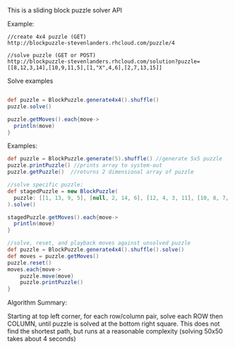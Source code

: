 This is a sliding block puzzle solver API

Example:

````
//create 4x4 puzzle (GET)
http://blockpuzzle-stevenlanders.rhcloud.com/puzzle/4

//solve puzzle (GET or POST)
http://blockpuzzle-stevenlanders.rhcloud.com/solution?puzzle=[[8,12,3,14],[10,9,11,5],[1,"X",4,6],[2,7,13,15]]
````

Solve examples

```groovy

def puzzle = BlockPuzzle.generate4x4().shuffle()
puzzle.solve()

puzzle.getMoves().each{move->
  println(move)
}

```

Examples:
```groovy
def puzzle = BlockPuzzle.generate(5).shuffle() //generate 5x5 puzzle
puzzle.printPuzzle() //prints array to system-out
puzzle.getPuzzle()  //returns 2 dimensional array of puzzle

//solve specific puzzle:
def stagedPuzzle = new BlockPuzzle(
  puzzle: [[1, 13, 9, 5], [null, 2, 14, 6], [12, 4, 3, 11], [10, 8, 7, 15]]
).solve()

stagedPuzzle.getMoves().each{move->
  println(move)
}

//solve, reset, and playback moves against unsolved puzzle
def puzzle = BlockPuzzle.generate4x4().shuffle().solve()
def moves = puzzle.getMoves()
puzzle.reset()
moves.each{move->
    puzzle.move(move)
    puzzle.printPuzzle()
}

```

Algorithm Summary:

Starting at top left corner, for each row/column pair, solve each ROW then COLUMN, until puzzle is solved at the bottom right square.  This does not find the shortest path, but runs at a reasonable complexity (solving 50x50 takes about 4 seconds)
